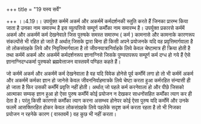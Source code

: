 +++
title = "19 यस्य सर्वे"

+++
।।4.19।। उपर्युक्त कर्ममें अकर्म और अकर्ममें कर्मदर्शनकी स्तुति करते हैं
जिनका प्रारम्भ किया जाता है उनका नाम समारम्भ है इस व्युत्पत्तिसे
सम्पूर्ण कर्मोंका नाम समारम्भ है। उपर्युक्त प्रकारसे कर्ममें अकर्म और
अकर्ममें कर्म देखनेवाले जिस पुरुषके समस्त समारम्भ ( कर्म ) कामनासे और
कामनाके कारणरूप संकल्पोंसे भी रहित हो जाते हैं अर्थात् जिसके द्वारा बिना
ही किसी अपने प्रयोजनके यदि वह प्रवृत्तिमार्गवाला है तो लोकसंग्रहके लिये
और निवृत्तिमार्गवाला है तो जीवनयात्रानिर्वाहके लिये केवल चेष्टामात्र ही
क्रिया होती है तथा कर्ममें अकर्म और अकर्ममें कर्मदर्शनरूप ज्ञानाग्निसे
जिसके पुण्यपापरूप सम्पूर्ण कर्म दग्ध हो गये हैं ऐसे ज्ञानाग्निदग्धकर्मा
पुरुषको ब्रह्मवेत्ताजन वास्तवमें पण्डित कहते हैं।  
  
जो कर्ममें अकर्म और अकर्ममें कर्म देखनेवाला है वह यदि विवेक होनेसे पूर्व
कर्मोंमें लगा हो तो भी कर्ममें अकर्म और अकर्ममें कर्मका ज्ञान हो जानेसे
केवल जीवननिर्वाहमात्रके लिये चेष्टा करता हुआ कर्मरहित संन्यासी ही हो
जाता है फिर उसकी कर्मोंमें प्रवृत्ति नहीं होती। अर्थात् जो पहले कर्म
करनेवाला हो और पीछे जिसको आत्माका सम्यक् ज्ञान हुआ हो ऐसा पुरुष
कर्मोंमें कोई प्रयोजन न देखकर साधनोंसहित कर्मोंका त्याग कर ही देता है।
परंतु किसी कारणसे कर्मोंका त्याग करना असम्भव होनेपर कोई ऐसा पुरुष यदि
कर्मोंमें और उनके फलमें आसक्तिरहित होकर केवल लोकसंग्रहके लिये पहलेके
सदृश कर्म करता रहता है तो भी निजका प्रयोजन न रहनेके कारण ( वास्तवमें )
वह कुछ भी नहीं करता।
